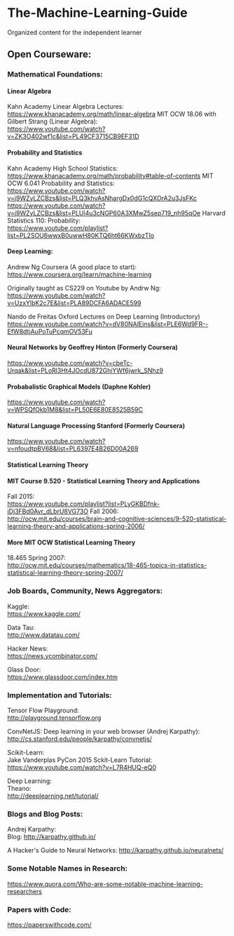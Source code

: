 # The-Machine-Learning-Guide
Organized content for the independent learner

## Open Courseware:

### Mathematical Foundations:
#### Linear Algebra
Kahn Academy Linear Algebra Lectures:  
https://www.khanacademy.org/math/linear-algebra
MIT OCW 18.06 with Gilbert Strang (Linear Algebra):  
https://www.youtube.com/watch?v=ZK3O402wf1c&list=PL49CF3715CB9EF31D
#### Probability and Statistics
Kahn Academy High School Statistics:  
https://www.khanacademy.org/math/probability#table-of-contents
MIT OCW 6.041 Probability and Statistics:  
https://www.youtube.com/watch?v=j9WZyLZCBzs&list=PLQ3khvAsNhargDx0dG1cQXOrA2u3JsFKc
https://www.youtube.com/watch?v=j9WZyLZCBzs&list=PLUl4u3cNGP60A3XMwZ5sep719_nh95qOe
Harvard Statistics 110: Probability:  
https://www.youtube.com/playlist?list=PL2SOU6wwxB0uwwH80KTQ6ht66KWxbzTIo

#### Deep Learning:
Andrew Ng Coursera (A good place to start):  
https://www.coursera.org/learn/machine-learning

Originally taught as CS229 on Youtube by Andrw Ng:  
https://www.youtube.com/watch?v=UzxYlbK2c7E&list=PLA89DCFA6ADACE599

Nando de Freitas Oxford Lectures on Deep Learning (Introductory)  
https://www.youtube.com/watch?v=dV80NAlEins&list=PLE6Wd9FR--EfW8dtjAuPoTuPcqmOV53Fu

#### Neural Networks by Geoffrey Hinton (Formerly Coursera)
https://www.youtube.com/watch?v=cbeTc-Urqak&list=PLoRl3Ht4JOcdU872GhiYWf6jwrk_SNhz9

#### Probabalistic Graphical Models (Daphne Kohler)
https://www.youtube.com/watch?v=WPSQfOkb1M8&list=PL50E6E80E8525B59C

#### Natural Language Processing Stanford (Formerly Coursera)
https://www.youtube.com/watch?v=nfoudtpBV68&list=PL6397E4B26D00A269

#### Statistical Learning Theory
#### MIT Course 9.520 - Statistical Learning Theory and Applications
Fall 2015:  
https://www.youtube.com/playlist?list=PLyGKBDfnk-iDj3FBd0Avr_dLbrU8VG73O
Fall 2006:  
http://ocw.mit.edu/courses/brain-and-cognitive-sciences/9-520-statistical-learning-theory-and-applications-spring-2006/

#### More MIT OCW Statistical Learning Theory
18.465 Spring 2007:  
http://ocw.mit.edu/courses/mathematics/18-465-topics-in-statistics-statistical-learning-theory-spring-2007/


### Job Boards, Community, News Aggregators:

Kaggle:  
https://www.kaggle.com/

Data Tau:  
http://www.datatau.com/

Hacker News:  
https://news.ycombinator.com/

Glass Door:  
https://www.glassdoor.com/index.htm

### Implementation and Tutorials:

Tensor Flow Playground:  
http://playground.tensorflow.org

ConvNetJS: Deep learning in your web browser (Andrej Karpathy):  
http://cs.stanford.edu/people/karpathy/convnetjs/

Scikit-Learn:  
Jake Vanderplas PyCon 2015 Sckit-Learn Tutorial:  
https://www.youtube.com/watch?v=L7R4HUQ-eQ0

Deep Learning:  
Theano:  
http://deeplearning.net/tutorial/

### Blogs and Blog Posts:

Andrej Karpathy:  
Blog: http://karpathy.github.io/

A Hacker's Guide to Neural Networks: http://karpathy.github.io/neuralnets/

### Some Notable Names in Research:
https://www.quora.com/Who-are-some-notable-machine-learning-researchers

### Papers with Code:
https://paperswithcode.com/

